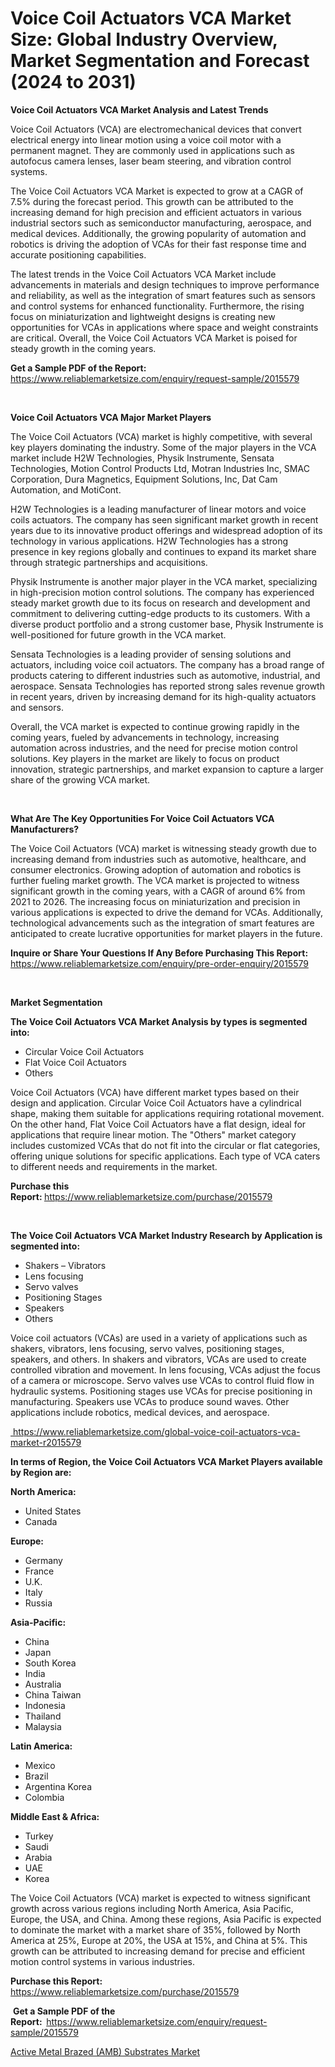 <p><h1>Voice Coil Actuators VCA Market Size: Global Industry Overview, Market Segmentation and Forecast (2024 to 2031)</h1></p><p><strong>Voice Coil Actuators VCA Market Analysis and Latest Trends</strong></p>
<p><p>Voice Coil Actuators (VCA) are electromechanical devices that convert electrical energy into linear motion using a voice coil motor with a permanent magnet. They are commonly used in applications such as autofocus camera lenses, laser beam steering, and vibration control systems.</p><p>The Voice Coil Actuators VCA Market is expected to grow at a CAGR of 7.5% during the forecast period. This growth can be attributed to the increasing demand for high precision and efficient actuators in various industrial sectors such as semiconductor manufacturing, aerospace, and medical devices. Additionally, the growing popularity of automation and robotics is driving the adoption of VCAs for their fast response time and accurate positioning capabilities.</p><p>The latest trends in the Voice Coil Actuators VCA Market include advancements in materials and design techniques to improve performance and reliability, as well as the integration of smart features such as sensors and control systems for enhanced functionality. Furthermore, the rising focus on miniaturization and lightweight designs is creating new opportunities for VCAs in applications where space and weight constraints are critical. Overall, the Voice Coil Actuators VCA Market is poised for steady growth in the coming years.</p></p>
<p><strong>Get a Sample PDF of the Report:&nbsp;</strong> <a href="https://www.reliablemarketsize.com/enquiry/request-sample/2015579">https://www.reliablemarketsize.com/enquiry/request-sample/2015579</a></p>
<p>&nbsp;</p>
<p><strong>Voice Coil Actuators VCA Major Market Players</strong></p>
<p><p>The Voice Coil Actuators (VCA) market is highly competitive, with several key players dominating the industry. Some of the major players in the VCA market include H2W Technologies, Physik Instrumente, Sensata Technologies, Motion Control Products Ltd, Motran Industries Inc, SMAC Corporation, Dura Magnetics, Equipment Solutions, Inc, Dat Cam Automation, and MotiCont.</p><p>H2W Technologies is a leading manufacturer of linear motors and voice coils actuators. The company has seen significant market growth in recent years due to its innovative product offerings and widespread adoption of its technology in various applications. H2W Technologies has a strong presence in key regions globally and continues to expand its market share through strategic partnerships and acquisitions.</p><p>Physik Instrumente is another major player in the VCA market, specializing in high-precision motion control solutions. The company has experienced steady market growth due to its focus on research and development and commitment to delivering cutting-edge products to its customers. With a diverse product portfolio and a strong customer base, Physik Instrumente is well-positioned for future growth in the VCA market.</p><p>Sensata Technologies is a leading provider of sensing solutions and actuators, including voice coil actuators. The company has a broad range of products catering to different industries such as automotive, industrial, and aerospace. Sensata Technologies has reported strong sales revenue growth in recent years, driven by increasing demand for its high-quality actuators and sensors.</p><p>Overall, the VCA market is expected to continue growing rapidly in the coming years, fueled by advancements in technology, increasing automation across industries, and the need for precise motion control solutions. Key players in the market are likely to focus on product innovation, strategic partnerships, and market expansion to capture a larger share of the growing VCA market.</p></p>
<p>&nbsp;</p>
<p><strong>What Are The Key Opportunities For Voice Coil Actuators VCA Manufacturers?</strong></p>
<p><p>The Voice Coil Actuators (VCA) market is witnessing steady growth due to increasing demand from industries such as automotive, healthcare, and consumer electronics. Growing adoption of automation and robotics is further fueling market growth. The VCA market is projected to witness significant growth in the coming years, with a CAGR of around 6% from 2021 to 2026. The increasing focus on miniaturization and precision in various applications is expected to drive the demand for VCAs. Additionally, technological advancements such as the integration of smart features are anticipated to create lucrative opportunities for market players in the future.</p></p>
<p><strong>Inquire or Share Your Questions If Any Before Purchasing This Report:</strong> <a href="https://www.reliablemarketsize.com/enquiry/pre-order-enquiry/2015579">https://www.reliablemarketsize.com/enquiry/pre-order-enquiry/2015579</a></p>
<p>&nbsp;</p>
<p><strong>Market Segmentation</strong></p>
<p><strong>The Voice Coil Actuators VCA Market Analysis by types is segmented into:</strong></p>
<p><ul><li>Circular Voice Coil Actuators</li><li>Flat Voice Coil Actuators</li><li>Others</li></ul></p>
<p><p>Voice Coil Actuators (VCA) have different market types based on their design and application. Circular Voice Coil Actuators have a cylindrical shape, making them suitable for applications requiring rotational movement. On the other hand, Flat Voice Coil Actuators have a flat design, ideal for applications that require linear motion. The "Others" market category includes customized VCAs that do not fit into the circular or flat categories, offering unique solutions for specific applications. Each type of VCA caters to different needs and requirements in the market.</p></p>
<p><strong>Purchase this Report:&nbsp;</strong><a href="https://www.reliablemarketsize.com/purchase/2015579">https://www.reliablemarketsize.com/purchase/2015579</a></p>
<p>&nbsp;</p>
<p><strong>The Voice Coil Actuators VCA Market Industry Research by Application is segmented into:</strong></p>
<p><ul><li>Shakers – Vibrators</li><li>Lens focusing</li><li>Servo valves</li><li>Positioning Stages</li><li>Speakers</li><li>Others</li></ul></p>
<p><p>Voice coil actuators (VCAs) are used in a variety of applications such as shakers, vibrators, lens focusing, servo valves, positioning stages, speakers, and others. In shakers and vibrators, VCAs are used to create controlled vibration and movement. In lens focusing, VCAs adjust the focus of a camera or microscope. Servo valves use VCAs to control fluid flow in hydraulic systems. Positioning stages use VCAs for precise positioning in manufacturing. Speakers use VCAs to produce sound waves. Other applications include robotics, medical devices, and aerospace.</p></p>
<p><a href="https://www.reliablemarketsize.com/global-voice-coil-actuators-vca-market-r2015579">&nbsp;https://www.reliablemarketsize.com/global-voice-coil-actuators-vca-market-r2015579</a></p>
<p><strong>In terms of Region, the Voice Coil Actuators VCA Market Players available by Region are:</strong></p>
<p>
    <p> <strong> North America: </strong>
        <ul>
            <li>United States</li>
            <li>Canada</li>
        </ul>
        </p> 
    <p> <strong> Europe: </strong>
        <ul>
            <li>Germany</li>
            <li>France</li>
            <li>U.K.</li>
            <li>Italy</li>
            <li>Russia</li>
        </ul>
        </p> 
    <p> <strong> Asia-Pacific: </strong>
        <ul>
            <li>China</li>
            <li>Japan</li>
            <li>South Korea</li>
            <li>India</li>
            <li>Australia</li>
            <li>China Taiwan</li>
            <li>Indonesia</li>
            <li>Thailand</li>
            <li>Malaysia</li>
        </ul>
        </p> 
    <p> <strong> Latin America: </strong>
        <ul>
            <li>Mexico</li>
            <li>Brazil</li>
            <li>Argentina Korea</li>
            <li>Colombia</li>
        </ul>
        </p> 
    <p> <strong> Middle East & Africa: </strong>
        <ul>
            <li>Turkey</li>
            <li>Saudi</li>
            <li>Arabia</li>
            <li>UAE</li>
            <li>Korea</li>
        </ul>
    </p>
    </p>
<p><p>The Voice Coil Actuators (VCA) market is expected to witness significant growth across various regions including North America, Asia Pacific, Europe, the USA, and China. Among these regions, Asia Pacific is expected to dominate the market with a market share of 35%, followed by North America at 25%, Europe at 20%, the USA at 15%, and China at 5%. This growth can be attributed to increasing demand for precise and efficient motion control systems in various industries.</p></p>
<p><strong>Purchase this Report: </strong><a href="https://www.reliablemarketsize.com/purchase/2015579">https://www.reliablemarketsize.com/purchase/2015579</a></p>
<p>&nbsp;<strong>Get a Sample PDF of the Report:&nbsp;&nbsp;</strong><a href="https://www.reliablemarketsize.com/enquiry/request-sample/2015579">https://www.reliablemarketsize.com/enquiry/request-sample/2015579</a></p>
<p><strong></strong></p>
<p><p><a href="https://github.com/cameroneffertz/Market-Research-Report-List-2/blob/main/active-metal-brazed-amb-substrates-market.md">Active Metal Brazed (AMB) Substrates Market</a></p></p>